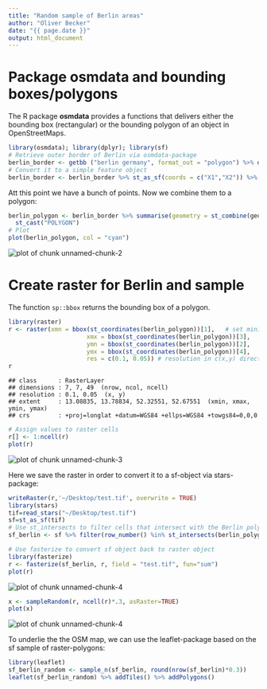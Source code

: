 ```yaml
---
title: "Random sample of Berlin areas"
author: "Oliver Becker"
date: "{{ page.date }}"
output: html_document
---
```




# Package osmdata and bounding boxes/polygons

The R package **osmdata** provides a functions that delivers either the bounding box (rectangular) or the bounding polygon of an object in OpenStreetMaps.


```r
library(osmdata); library(dplyr); library(sf)
# Retrieve outer border of Berlin via osmdata-package
berlin_border <- getbb ("berlin germany", format_out = "polygon") %>% data.frame()
# Convert it to a simple feature object
berlin_border <- berlin_border %>% st_as_sf(coords = c("X1","X2")) %>% st_set_crs(4326)
```

Att this point we have a bunch of points. Now we combine them to a polygon:

```r
berlin_polygon <- berlin_border %>% summarise(geometry = st_combine(geometry)) %>% 
  st_cast("POLYGON")
# Plot
plot(berlin_polygon, col = "cyan")
```

<img src="figure/unnamed-chunk-2-1.png" title="plot of chunk unnamed-chunk-2" alt="plot of chunk unnamed-chunk-2" style="display: block; margin: auto;" />

# Create raster for Berlin and sample

The function `sp::bbox` returns the bounding box of a polygon.


```r
library(raster)
r <- raster(xmn = bbox(st_coordinates(berlin_polygon))[1],   # set minimum x coordinate
                      xmx = bbox(st_coordinates(berlin_polygon))[3],    # set maximum x coordinate
                      ymn = bbox(st_coordinates(berlin_polygon))[2],     # set minimum y coordinate
                      ymx = bbox(st_coordinates(berlin_polygon))[4],     # set maximum y coordinate
                      res = c(0.1, 0.05)) # resolution in c(x,y) direction
r
```

```
## class      : RasterLayer 
## dimensions : 7, 7, 49  (nrow, ncol, ncell)
## resolution : 0.1, 0.05  (x, y)
## extent     : 13.08835, 13.78834, 52.32551, 52.67551  (xmin, xmax, ymin, ymax)
## crs        : +proj=longlat +datum=WGS84 +ellps=WGS84 +towgs84=0,0,0
```

```r
# Assign values to raster cells
r[] <- 1:ncell(r)
plot(r)
```

<img src="figure/unnamed-chunk-3-1.png" title="plot of chunk unnamed-chunk-3" alt="plot of chunk unnamed-chunk-3" style="display: block; margin: auto;" />

Here we save the raster in order to convert it to a sf-object via stars-package:

```r
writeRaster(r,'~/Desktop/test.tif', overwrite = TRUE)
library(stars)
tif=read_stars("~/Desktop/test.tif")
sf=st_as_sf(tif)
# Use st_intersects to filter cells that intersect with the Berlin polygon
sf_berlin <- sf %>% filter(row_number() %in% st_intersects(berlin_polygon, sf)[[1]])

# Use fasterize to convert sf object back to raster object
library(fasterize)
r <- fasterize(sf_berlin, r, field = "test.tif", fun="sum")
plot(r)
```

<img src="figure/unnamed-chunk-4-1.png" title="plot of chunk unnamed-chunk-4" alt="plot of chunk unnamed-chunk-4" style="display: block; margin: auto;" />

```r
x <- sampleRandom(r, ncell(r)*.3, asRaster=TRUE)
plot(x)
```

<img src="figure/unnamed-chunk-4-2.png" title="plot of chunk unnamed-chunk-4" alt="plot of chunk unnamed-chunk-4" style="display: block; margin: auto;" />

To underlie the the OSM map, we can use the leaflet-package based on the sf sample of raster-polygons:

```r
library(leaflet)
sf_berlin_random <- sample_n(sf_berlin, round(nrow(sf_berlin)*0.3))
leaflet(sf_berlin_random) %>% addTiles() %>% addPolygons()
```
